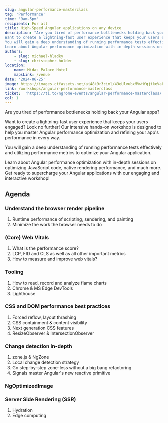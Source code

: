 ```yaml
---
slug: angular-performance-masterclass
tag: 'Performance'
time: '9am-5pm'
recipients: For all
title: High-Speed Angular applications on any device
description: "Are you tired of performance bottlenecks holding back your Angular apps?
Want to create a lightning-fast user experience that keeps your users engaged? Look no further! Our intensive hands-on workshop is designed to help you master Angular performance optimization and refining your app’s performance in every way.
You will gain a deep understanding of running performance tests effectively and utilizing performance metrics to optimize your Angular application.
Learn about Angular performance optimization with in-depth sessions on optimizing JavaScript code, native rendering performance, and much more. Get ready to supercharge your Angular applications with our engaging and interactive workshop!"
authors: 
    - slug: michael-hladky
    - slug: christopher-holder
location: 
    name: Midas Palace Hotel
    mapsLink: /venue
date: '2024-06-25'
image: https://images.ctfassets.net/aj48k9r3ciml/43eUlvubxMVwHYqjtkeVaF/34255b1004168cba1be9497d219c237e/Angular_Performance_-_Full_Masterclass.png
link: /workshops/angular-performance-masterclass
ticket:  'https://ti.to/ngrome-events/angular-performance-masterclass/'
col: 1
---
```


Are you tired of performance bottlenecks holding back your Angular apps?

Want to create a lightning-fast user experience that keeps your users engaged? Look no further! Our intensive hands-on workshop is designed to help you master Angular performance optimization and refining your app's performance in every way.

You will gain a deep understanding of running performance tests effectively and utilizing performance metrics to optimize your Angular application.

Learn about Angular performance optimization with in-depth sessions on optimizing JavaScript code, native rendering performance, and much more. Get ready to supercharge your Angular applications with our engaging and interactive workshop!

## Agenda

### Understand the browser render pipeline
1. Runtime performance of scripting, sendering, and painting
2. Minimize the work the browser needs to do

### (Core) Web Vitals
1. What is the performance score?
2. LCP, FID and CLS as well as all other important metrics
3. How to measure and improve web vitals?

### Tooling
1. How to read, record and analyze flame charts
2. Chrome & MS Edge DevTools
3. Lighthouse

### CSS and DOM performance best practices
1. Forced reflow, layout thrashing
2. CSS containment & content visibility
3. Next generation CSS features
4. ResizeObserver & IntersectionObserver

### Change detection in-depth
1. zone.js & NgZone
2. Local change detection strategy
3. Go step-by-step zone-less without a big bang refactoring
4. Signals master Angular's new reactive primitive

### NgOptimizedImage

### Server Side Rendering (SSR)
1. Hydration
2. Edge computing